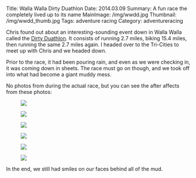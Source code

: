 Title: Walla Walla Dirty Duathlon
Date: 2014.03.09
Summary: A fun race the completely lived up to its name
MainImage: /img/wwdd.jpg
Thumbnail: /img/wwdd_thumb.jpg
Tags: adventure racing
Category: adventureracing

Chris found out about an interesting-sounding event down in Walla Walla called the [Dirty Duathlon][WWDD]. It consists of running 2.7 miles, biking 15.4 miles, then running the same 2.7 miles again. I headed over to the Tri-Cities to meet up with Chris and we headed down.

Prior to the race, it had been pouring rain, and even as we were checking in, it was coming down in sheets. The race must go on though, and we took off into what had become a giant muddy mess.

No photos from during the actual race, but you can see the after affects from these photos:

<p>
<figure><img src="/img/outdoors/wwdd/bikes.jpg" class="largeimg" />
</figure>
</p>

<p>
<figure><img src="/img/outdoors/wwdd/crank.jpg" class="largeimg" />
</figure>
</p>

<p>
<figure><img src="/img/outdoors/wwdd/defailleur.jpg" class="largeimg" />
</figure>
</p>

<p>
<figure><img src="/img/outdoors/wwdd/dirtyface.jpg" class="smallimg" />
</figure>
</p>

<p>
<figure><img src="/img/outdoors/wwdd/dirtylegs.jpg" class="largeimg" />
</figure>
</p>

<p>
<figure><img src="/img/outdoors/wwdd/smiling.jpg" class="largeimg" />
</figure>
</p>

In the end, we still had smiles on our faces behind all of the mud.

[WWDD]: https://www.facebook.com/WallaWallaDirtyDuathlon/
